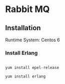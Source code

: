 # Rabbit MQ

## Installation

Runtime System: Centos 6

### Install Erlang

```command

yum install epel-release

yum install erlang


```

